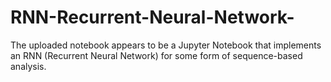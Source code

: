 # RNN-Recurrent-Neural-Network-
The uploaded notebook appears to be a Jupyter Notebook that implements an RNN (Recurrent Neural Network) for some form of sequence-based analysis.
